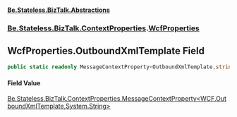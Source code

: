 #### [Be.Stateless.BizTalk.Abstractions](README.md 'README')
### [Be.Stateless.BizTalk.ContextProperties](Be.Stateless.BizTalk.ContextProperties.md 'Be.Stateless.BizTalk.ContextProperties').[WcfProperties](WcfProperties.md 'Be.Stateless.BizTalk.ContextProperties.WcfProperties')

## WcfProperties.OutboundXmlTemplate Field

```csharp
public static readonly MessageContextProperty<OutboundXmlTemplate,string> OutboundXmlTemplate;
```

#### Field Value
[Be.Stateless.BizTalk.ContextProperties.MessageContextProperty&lt;](MessageContextProperty_T,TR_.md 'Be.Stateless.BizTalk.ContextProperties.MessageContextProperty<T,TR>')[WCF.OutboundXmlTemplate](https://docs.microsoft.com/en-us/dotnet/api/WCF.OutboundXmlTemplate 'WCF.OutboundXmlTemplate')[,](MessageContextProperty_T,TR_.md 'Be.Stateless.BizTalk.ContextProperties.MessageContextProperty<T,TR>')[System.String](https://docs.microsoft.com/en-us/dotnet/api/System.String 'System.String')[&gt;](MessageContextProperty_T,TR_.md 'Be.Stateless.BizTalk.ContextProperties.MessageContextProperty<T,TR>')